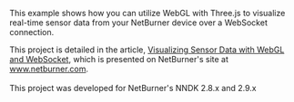 This example shows how you can utilize WebGL with Three.js to visualize real-time sensor data from your NetBurner device over a WebSocket connection.<br>

This project is detailed in the article, [Visualizing Sensor Data with WebGL and WebSocket](https://www.netburner.com/learn/visualizing-sensor-data-with-webgl-and-websockets/),
which is presented on NetBurner's site at www.netburner.com.
<br><br>
This project was developed for NetBurner's NNDK 2.8.x and 2.9.x
